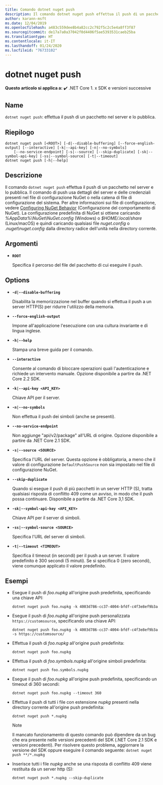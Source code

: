 ```yaml
---
title: Comando dotnet nuget push
description: Il comando dotnet nuget push effettua il push di un pacchetto nel server e lo pubblica.
author: karann-msft
ms.date: 12/04/2019
ms.openlocfilehash: a483c559dee8b4a82cc2c792f5c2c5e4a8ff3f87
ms.sourcegitcommit: de17a7a0a37042f0d4406f5ae5393531caeb25ba
ms.translationtype: HT
ms.contentlocale: it-IT
ms.lasthandoff: 01/24/2020
ms.locfileid: "76733102"
---
```

# <a name="dotnet-nuget-push"></a>dotnet nuget push

**Questo articolo si applica a:** ✔️ .NET Core 1. x SDK e versioni successive

<!-- todo: uncomment when all CLI commands are reviewed
[!INCLUDE [topic-appliesto-net-core-all](../../../includes/topic-appliesto-net-core-all.md)]
-->

## <a name="name"></a>Name

`dotnet nuget push`: effettua il push di un pacchetto nel server e lo pubblica.

## <a name="synopsis"></a>Riepilogo

```dotnetcli
dotnet nuget push [<ROOT>] [-d|--disable-buffering] [--force-english-output] [--interactive] [-k|--api-key] [-n|--no-symbols]
    [--no-service-endpoint] [-s|--source] [--skip-duplicate] [-sk|--symbol-api-key] [-ss|--symbol-source] [-t|--timeout]
dotnet nuget push [-h|--help]
```

## <a name="description"></a>Descrizione

Il comando `dotnet nuget push` effettua il push di un pacchetto nel server e lo pubblica. Il comando di push usa dettagli del server e delle credenziali presenti nel file di configurazione NuGet o nella catena di file di configurazione del sistema. Per altre informazioni sui file di configurazione, vedere [Configuring NuGet Behavior](/nuget/consume-packages/configuring-nuget-behavior) (Configurazione del comportamento di NuGet). La configurazione predefinita di NuGet si ottiene caricando *%AppData%\NuGet\NuGet.config* (Windows) o *$HOME/.local/share* (Linux/macOS) e quindi caricando qualsiasi file *nuget.config* o *.nuget\nuget.config* dalla directory radice dell'unità nella directory corrente.

## <a name="arguments"></a>Argomenti

* **`ROOT`**

  Specifica il percorso del file del pacchetto di cui eseguire il push.

## <a name="options"></a>Options

* **`-d|--disable-buffering`**

  Disabilita la memorizzazione nel buffer quando si effettua il push a un server HTTP(S) per ridurre l'utilizzo della memoria.

* **`--force-english-output`**

  Impone all'applicazione l'esecuzione con una cultura invariante e di lingua inglese.

* **`-h|--help`**

  Stampa una breve guida per il comando.

* **`--interactive`**

  Consente al comando di bloccare operazioni quali l'autenticazione e richiede un intervento manuale. Opzione disponibile a partire da .NET Core 2.2 SDK.

* **`-k|--api-key <API_KEY>`**

  Chiave API per il server.

* **`-n|--no-symbols`**

  Non effettua il push dei simboli (anche se presenti).

* **`--no-service-endpoint`**

  Non aggiunge "api/v2/package" all'URL di origine. Opzione disponibile a partire da .NET Core 2.1 SDK.

* **`-s|--source <SOURCE>`**

  Specifica l'URL del server. Questa opzione è obbligatoria, a meno che il valore di configurazione `DefaultPushSource` non sia impostato nel file di configurazione NuGet.

* **`--skip-duplicate`**

  Quando si esegue il push di più pacchetti in un server HTTP (S), tratta qualsiasi risposta di conflitto 409 come un avviso, in modo che il push possa continuare. Disponibile a partire da .NET Core 3,1 SDK.

* **`-sk|--symbol-api-key <API_KEY>`**

  Chiave API per il server di simboli.

* **`-ss|--symbol-source <SOURCE>`**

  Specifica l'URL del server di simboli.

* **`-t|--timeout <TIMEOUT>`**

  Specifica il timeout (in secondi) per il push a un server. Il valore predefinito è 300 secondi (5 minuti). Se si specifica 0 (zero secondi), viene comunque applicato il valore predefinito.

## <a name="examples"></a>Esempi

* Esegue il push di *foo.nupkg* all'origine push predefinita, specificando una chiave API:

  ```dotnetcli
  dotnet nuget push foo.nupkg -k 4003d786-cc37-4004-bfdf-c4f3e8ef9b3a
  ```

* Esegue il push di *foo.nupkg* all'origine push personalizzata `https://customsource`, specificando una chiave API:

  ```dotnetcli
  dotnet nuget push foo.nupkg -k 4003d786-cc37-4004-bfdf-c4f3e8ef9b3a -s https://customsource/
  ```

* Effettua il push di *foo.nupkg* all'origine push predefinita:

  ```dotnetcli
  dotnet nuget push foo.nupkg
  ```

* Effettua il push di *foo.symbols.nupkg* all'origine simboli predefinita:

  ```dotnetcli
  dotnet nuget push foo.symbols.nupkg
  ```

* Esegue il push di *foo.nupkg* all'origine push predefinita, specificando un timeout di 360 secondi:

  ```dotnetcli
  dotnet nuget push foo.nupkg --timeout 360
  ```

* Effettua il push di tutti i file con estensione *nupkg* presenti nella directory corrente all'origine push predefinita:

  ```dotnetcli
  dotnet nuget push *.nupkg
  ```

  > [!NOTE]
  > Il mancato funzionamento di questo comando può dipendere da un bug che era presente nelle versioni precedenti del SDK (.NET Core 2.1 SDK e versioni precedenti).
  > Per risolvere questo problema, aggiornare la versione del SDK oppure eseguire il comando seguente: `dotnet nuget push **/*.nupkg`

* Inserisce tutti i file *nupkg* anche se una risposta di conflitto 409 viene restituita da un server http (S):

  ```dotnetcli
  dotnet nuget push *.nupkg --skip-duplicate
  ```

